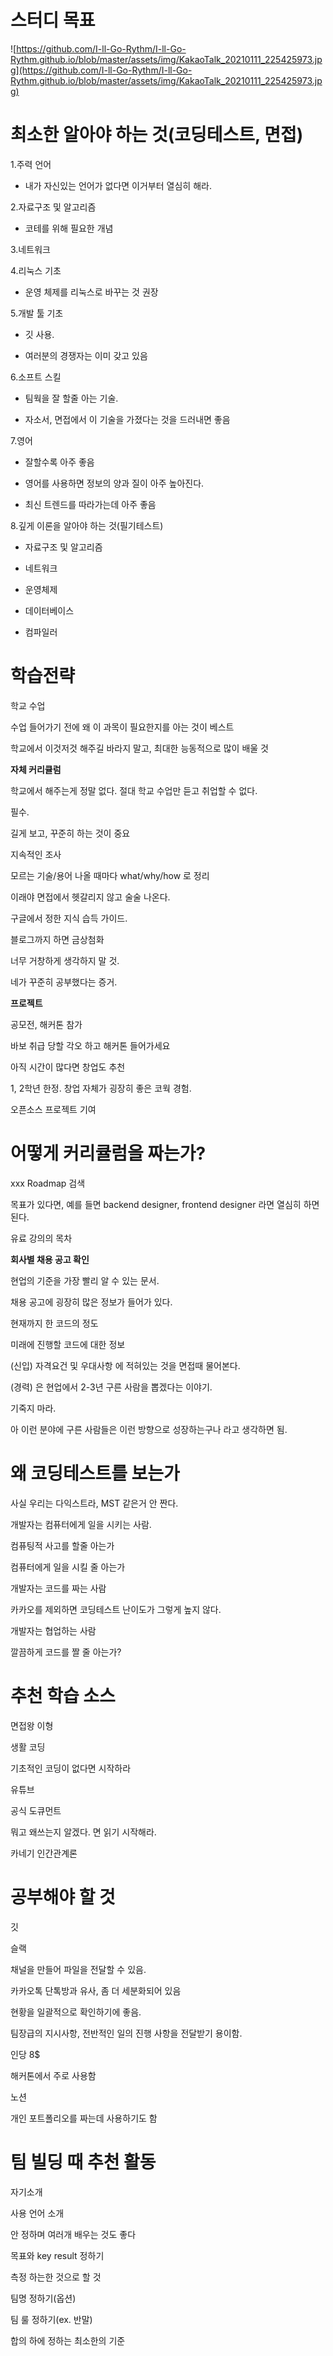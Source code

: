 # 스터디 목표

![https://github.com/I-ll-Go-Rythm/I-ll-Go-Rythm.github.io/blob/master/assets/img/KakaoTalk_20210111_225425973.jpg](https://github.com/I-ll-Go-Rythm/I-ll-Go-Rythm.github.io/blob/master/assets/img/KakaoTalk_20210111_225425973.jpg)

# 최소한 알아야 하는 것(코딩테스트, 면접)

1.주력 언어

  - 내가 자신있는 언어가 없다면 이거부터 열심히 해라.

2.자료구조 및 알고리즘

  - 코테를 위해 필요한 개념

3.네트워크

4.리눅스 기초

  - 운영 체제를 리눅스로 바꾸는 것 권장

5.개발 툴 기초

  - 깃 사용. 

  - 여러분의 경쟁자는 이미 갖고 있음

6.소프트 스킬

  - 팀웍을 잘 할줄 아는 기술.

  - 자소서, 면접에서 이 기술을 가졌다는 것을 드러내면 좋음

7.영어

  - 잘할수록 아주 좋음

  - 영어를 사용하면 정보의 양과 질이 아주 높아진다.

  - 최신 트렌드를 따라가는데 아주 좋음

8.깊게 이론을 알아야 하는 것(필기테스트)

  - 자료구조 및 알고리즘

  - 네트워크

  - 운영체제

  - 데이터베이스

  - 컴파일러

# 학습전략

학교 수업

수업 들어가기 전에 왜 이 과목이 필요한지를 아는 것이 베스트

학교에서 이것저것 해주길 바라지 말고, 최대한 능동적으로 많이 배울 것

**자체 커리큘럼**

학교에서 해주는게 정말 없다. 절대 학교 수업만 듣고 취업할 수 없다.

필수.

길게 보고, 꾸준히 하는 것이 중요

지속적인 조사

모르는 기술/용어 나올 때마다 what/why/how 로 정리

이래야 면접에서 헷갈리지 않고 술술 나온다.

구글에서 정한 지식 습득 가이드.

블로그까지 하면 금상첨화

너무 거창하게 생각하지 말 것.

네가 꾸준히 공부했다는 증거.

**프로젝트**

공모전, 해커톤 참가

바보 취급 당할 각오 하고 해커톤 들어가세요

아직 시간이 많다면 창업도 추천

1, 2학년 한정. 창업 자체가 굉장히 좋은 코웍 경험.

오픈소스 프로젝트 기여

# 어떻게 커리큘럼을 짜는가?

xxx Roadmap 검색

목표가 있다면, 예를 들면 backend designer, frontend designer 라면 열심히 하면 된다.

유료 강의의 목차

**회사별 채용 공고 확인**

현업의 기준을 가장 빨리 알 수 있는 문서.

채용 공고에 굉장히 많은 정보가 들어가 있다.

현재까지 한 코드의 정도

미래에 진행할 코드에 대한 정보

(신입) 자격요건 및 우대사항 에 적혀있는 것을 면접때 물어본다.

(경력) 은 현업에서 2-3년 구른 사람을 뽑겠다는 이야기.

기죽지 마라.

아 이런 분야에 구른 사람들은 이런 방향으로 성장하는구나 라고 생각하면 됨.

# 왜 코딩테스트를 보는가

사실 우리는 다익스트라, MST 같은거 안 짠다.

개발자는 컴퓨터에게 일을 시키는 사람.

컴퓨팅적 사고를 할줄 아는가

컴퓨터에게 일을 시킬 줄 아는가

개발자는 코드를 짜는 사람

카카오를 제외하면 코딩테스트 난이도가 그렇게 높지 않다.

개발자는 협업하는 사람

깔끔하게 코드를 짤 줄 아는가?

# 추천 학습 소스

면접왕 이형

생활 코딩

기초적인 코딩이 없다면 시작하라

유튜브

공식 도큐먼트

뭐고 왜쓰는지 알겠다. 면 읽기 시작해라.

카네기 인간관계론

# 공부해야 할 것

깃

슬랙

채널을 만들어 파일을 전달할 수 있음.

카카오톡 단톡방과 유사, 좀 더 세분화되어 있음

현황을 일괄적으로 확인하기에 좋음. 

팀장급의 지시사항, 전반적인 일의 진행 사항을 전달받기 용이함.

인당 8$

해커톤에서 주로 사용함

노션

개인 포트폴리오를 짜는데 사용하기도 함

# 팀 빌딩 때 추천 활동

자기소개

사용 언어 소개

안 정하며 여러개 배우는 것도 좋다

목표와 key result 정하기

측정 하는한 것으로 할 것

팀명 정하기(옵션)

팀 룰 정하기(ex. 반말)

합의 하에 정하는 최소한의 기준
